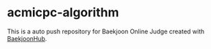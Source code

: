 # acmicpc-algorithm
This is a auto push repository for Baekjoon Online Judge created with [BaekjoonHub](https://github.com/BaekjoonHub/BaekjoonHub).
